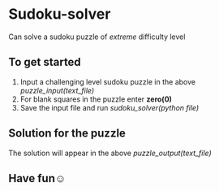 # Sudoku-solver
Can solve a sudoku puzzle of *extreme* difficulty level
## To get started
1. Input a challenging level sudoku puzzle in the above *puzzle_input(text_file)*
2. For blank squares in the puzzle enter **zero(0)**
3. Save the input file and run *sudoku_solver(python file)*
## Solution for the puzzle
The solution will appear in the above *puzzle_output(text_file)*
## Have fun☺
